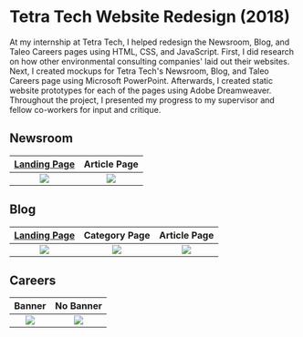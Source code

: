 # Tetra Tech Website Redesign (2018)
At my internship at Tetra Tech, I helped redesign the Newsroom, Blog, and Taleo Careers pages using HTML, CSS, and JavaScript. First, I did research on how other environmental consulting companies' laid out their websites. Next, I created mockups for Tetra Tech's Newsroom, Blog, and Taleo Careers page using Microsoft PowerPoint. Afterwards, I created static website prototypes for each of the pages using Adobe Dreamweaver. Throughout the project, I presented my progress to my supervisor and fellow co-workers for input and critique.

## Newsroom
[Landing Page](https://mmagallanes.github.io/ttrd-news-main/) | Article Page
:-----:|:-------:
 ![](https://github.com/mmagallanes/website-redesign/blob/master/screenshots/newsroom_landing.png) |  ![](https://github.com/mmagallanes/website-redesign/blob/master/screenshots/newsroom_article.png)

## Blog
[Landing Page](https://mmagallanes.github.io/ttrd-blog-main/) |  Category Page | Article Page
:---------:|:-------:|:---------:
![](https://github.com/mmagallanes/website-redesign/blob/master/screenshots/blog_landing.png) | ![](https://github.com/mmagallanes/website-redesign/blob/master/screenshots/blog_category.png) | ![](https://github.com/mmagallanes/website-redesign/blob/master/screenshots/blog_article.png)

## Careers
Banner | No Banner
:-----:|:-------:
 ![](https://github.com/mmagallanes/website-redesign/blob/master/screenshots/taleo_careers.png) |  ![](https://github.com/mmagallanes/website-redesign/blob/master/screenshots/taleo_careers_no_banner.png)
